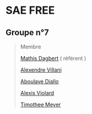 # SAE FREE

## Groupe n°7
> Membre
> 
> [Mathis Dagbert](mailto:mathis.dagbert@edu.univ-fcomte.fr) ( référent )   
> 
> [Alexendre Villani](mailto:alexandre.villani@edu.univ-fcomte.fr)
>
> [Aboulaye Diallo](mailto:abdoulaye.diallo02@edu.univ-fcomte.fr)
>
> [Alexis Violard](mailto:alexis.violard--wilbrett@edu.univ-fcomte.fr)
>
> [Timothee Meyer](timothee.meyer02@edu.univ-fcomte.fr)

